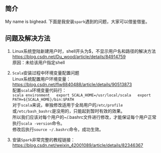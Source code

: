 ## 简介
My name is bighead.
下面是我安装`spark`遇到的问题，大家可以借鉴借鉴。

## 问题及解决方法
1. Linux系统登陆新建用户时，shell开头为$，不显示用户名和路径的解决方法  
https://blog.csdn.net/Du_wood/article/details/84914759  
原因：未给该用户指定shell  

2. `Scala`安装过程中环境变量配置问题  
Linux系统配置用户环境变量：  
https://blog.csdn.net/flw8840488/article/details/90513873  
配置`scala`环境变量代码行：  
`scala environment  
export SCALA_HOME=/usr/local/scala  
export PATH=${SCALA_HOME}/bin:$PATH`  
对于`scala`来说，单独修改适用于全局用户的`/etc/profile`或`/etc/bash_bashrc`是没用的，只能起到暂时有效的效果。  
所以我们应该对每个用户的~/.bashrc文件进行修改，才能保证每个用户正常执行`scala -version`命令。  
修改后执行`source ~/.bashrc`命令，成功生效。  

3. 安装`Spark`非常完整的教程链接：  
https://blog.csdn.net/weixin_42001089/article/details/82346367
